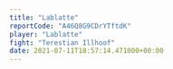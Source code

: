 ```yaml
---
title: "Lablatte"
reportCode: "A46Q8G9CDrYTftdK"
player: "Lablatte"
fight: "Terestian Illhoof"
date: 2021-07-11T18:57:14.471000+00:00
---
```


